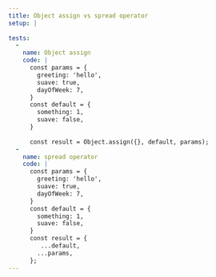 ```yaml
---
title: Object assign vs spread operator
setup: |
  
tests:
  -
    name: Object assign
    code: |
      const params = {
        greeting: 'hello',
        suave: true, 
        dayOfWeek: 7,
      }
      const default = {
        something: 1,
        suave: false,
      }
      
      const result = Object.assign({}, default, params);
  -
    name: spread operator
    code: |
      const params = {
        greeting: 'hello',
        suave: true, 
        dayOfWeek: 7,
      }
      const default = {
        something: 1,
        suave: false,
      }
      const result = {
         ...default,
        ...params,
      };
---
```



